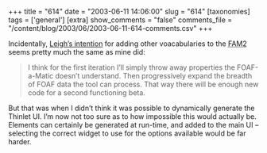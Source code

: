 +++
title = "614"
date = "2003-06-11 14:06:00"
slug = "614"
[taxonomies]
tags = ['general']
[extra]
show_comments = "false"
comments_file = "/content/blog/2003/06/2003-06-11-614-comments.csv"
+++

Incidentally, [Leigh’s intention](http://www.ldodds.com/blog/archives/000038.html) for adding other voacabularies to the <acronym title="FOAF-a-matic mk2">FAM2</acronym> seems pretty much the same as mine did:

> I think for the first iteration I’ll simply throw away properties the FOAF-a-Matic doesn’t understand. Then progressively expand the breadth of FOAF data the tool can process. That way there will be enough new code for a second functioning beta.

But that was when I didn’t think it was possible to dynamically generate the Thinlet UI. I’m now not too sure as to how impossible this would actually be. Elements can certainly be generated at run-time, and added to the main UI – selecting the correct widget to use for the options available would be far harder.
